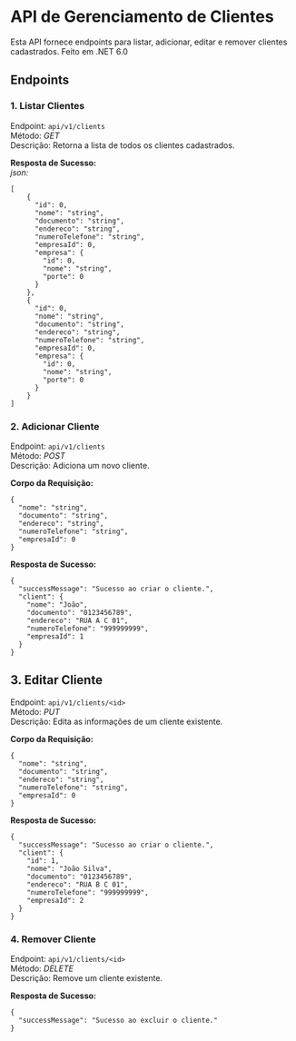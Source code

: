 # API de Gerenciamento de Clientes
Esta API fornece endpoints para listar, adicionar, editar e remover clientes cadastrados. Feito em .NET 6.0

## Endpoints
### 1. Listar Clientes

Endpoint: `api/v1/clients`<br>
Método: _GET_<br>
Descrição: Retorna a lista de todos os clientes cadastrados.

**Resposta de Sucesso:**<br>_json:_
```
[
    {
      "id": 0,
      "nome": "string",
      "documento": "string",
      "endereco": "string",
      "numeroTelefone": "string",
      "empresaId": 0,
      "empresa": {
        "id": 0,
        "nome": "string",
        "porte": 0
      }
    },
    {
      "id": 0,
      "nome": "string",
      "documento": "string",
      "endereco": "string",
      "numeroTelefone": "string",
      "empresaId": 0,
      "empresa": {
        "id": 0,
        "nome": "string",
        "porte": 0
      }
    }
]
```

### 2. Adicionar Cliente
Endpoint: `api/v1/clients`<br>
Método: _POST_<br>
Descrição: Adiciona um novo cliente.

**Corpo da Requisição:**
```
{
  "nome": "string",
  "documento": "string",
  "endereco": "string",
  "numeroTelefone": "string",
  "empresaId": 0
}
```
**Resposta de Sucesso:**
```
{
  "successMessage": "Sucesso ao criar o cliente.",
  "client": {
    "nome": "João",
    "documento": "0123456789",
    "endereco": "RUA A C 01",
    "numeroTelefone": "999999999",
    "empresaId": 1
  }
}
```

## 3. Editar Cliente
Endpoint: `api/v1/clients/<id>`<br>
Método: _PUT_<br>
Descrição: Edita as informações de um cliente existente.

**Corpo da Requisição:**
```
{
  "nome": "string",
  "documento": "string",
  "endereco": "string",
  "numeroTelefone": "string",
  "empresaId": 0
}
```
**Resposta de Sucesso:**
```
{
  "successMessage": "Sucesso ao criar o cliente.",
  "client": {
    "id": 1,
    "nome": "João Silva",
    "documento": "0123456789",
    "endereco": "RUA B C 01",
    "numeroTelefone": "999999999",
    "empresaId": 2
  }
}
```
### 4. Remover Cliente
Endpoint: `api/v1/clients/<id>`<br>
Método: _DELETE_<br>
Descrição: Remove um cliente existente.

**Resposta de Sucesso:**
```
{
  "successMessage": "Sucesso ao excluir o cliente."
}
```
